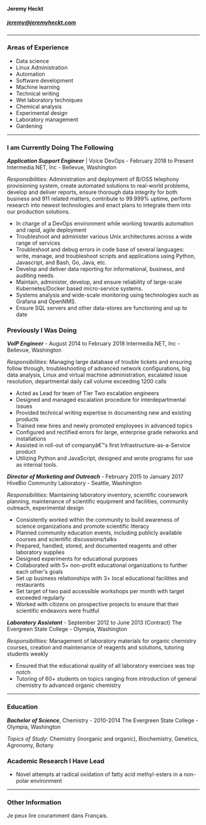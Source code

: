 #### Jeremy Heckt 
##### jeremy@jeremyheckt.com 

---

### Areas of Experience
- Data science  
- Linux Administration 
- Automation
- Software development 
- Machine learning
- Technical writing 
- Wet laboratory techniques 
- Chemical analysis 
- Experimental design 
- Laboratory management 
- Gardening 

---

### I am Currently Doing The Following
   
***Application Support Engineer*** | Voice DevOps - February 2018 to Present 
Intermedia.NET, Inc - Bellevue, Washington 
 
_Responsibilities_: Administration and deployment of  B/OSS telephony provisioning system, 
create automated solutions to real-world problems, develop and deliver reports, ensure thorough data 
integrity for both business and 911 related matters, contribute to 99.999% uptime, perform research into 
newest technologies and enact plans to integrate them into our production solutions. 

-  In charge of a DevOps environment while working towards automation and rapid, agile 
deployment 
-  Troubleshoot and administer various Unix architectures across a wide range of services 
-  Troubleshoot and debug errors in code base of several languages: write, manage, and 
troubleshoot scripts and applications using Python, Javascript, and Bash, Go, Java, etc. 
-  Develop and deliver data reporting for informational, business, and auditing needs. 
-  Maintain, administer, develop, and ensure reliability of large-scale Kubernetes/Docker 
based micro-service systems. 
-  Systems analysis and wide-scale monitoring using technologies such as Grafana and 
OpenNMS. 
-  Ensure SQL servers and other data-stores are functioning and up to date 
 
### Previously I Was Doing

***VoIP Engineer*** - August 2014 to February 2018 
Intermedia.NET, Inc - Bellevue, Washington 
 
_Responsibilities_: Managing large database of  trouble tickets and ensuring follow through, 
troubleshooting of  advanced network configurations, big data analysis, Linux and virtual machine 
administration, escalated issue resolution, departmental daily call volume exceeding 1200 calls 

-  Acted as Lead for team of Tier Two escalation engineers 
-  Designed and managed escalation procedure for interdepartmental issues 
-  Provided technical writing expertise in documenting new and existing products 
-  Trained new hires and newly promoted employees in advanced topics 
-  Configured and rectified errors for large, enterprise grade networks and installations 
-  Assisted in roll-out of companyâ€™s first Infrastructure-as-a-Service product 
-  Utilizing Python and JavaScript, designed and wrote programs for use as internal tools. 
 

***Director of  Marketing and Outreach*** - February 2015 to January 2017 
HiveBio Community Laboratory - Seattle, Washington 
 
_Responsibilities_: Maintaining laboratory inventory, scientific coursework planning, maintenance 
of  scientific equipment and facilities, community outreach, experimental design 

-  Consistently worked within the community to build awareness of science organizations and 
promote scientific literacy 
-  Planned community education events, including publicly available courses and scientific 
discussions/talks 
-  Prepared, handled, stored, and documented reagents and other laboratory supplies 
-  Designed experiments for educational purposes 
-  Collaborated with 5+ non-profit educational organizations to further each other's goals 
-  Set up business relationships with 3+ local educational facilities and restaurants 
-  Set target of  two paid accessible workshops per month with target exceeded regularly 
-  Worked with citizens on prospective projects to ensure that their scientific endeavors were 
fruitful 
 
***Laboratory Assistant*** - September 2012 to June 2013 (Contract) 
The Evergreen State College - Olympia, Washington 
 
_Responsibilities_: Management of  laboratory materials for organic chemistry courses,
creation and  maintenance of  reagents and solutions, tutoring students weekly 

-  Ensured that the educational quality of  all laboratory exercises was top notch 
-  Tutoring of 60+ students on topics ranging from introduction of general chemistry to 
advanced organic chemistry 

---

### Education
 
***Bachelor of  Science***, Chemistry - 2010-2014 
The Evergreen State College - Olympia, Washington 
 
_Topics of Study_: Chemistry (inorganic and organic), Biochemistry, Genetics, Agronomy, Botany 
 
 
### Academic Research I Have Lead
- Novel attempts at radical oxidation of fatty acid methyl-esters in a non-polar environment 

---

### Other Information
Je peux lire couramment dans Français.
